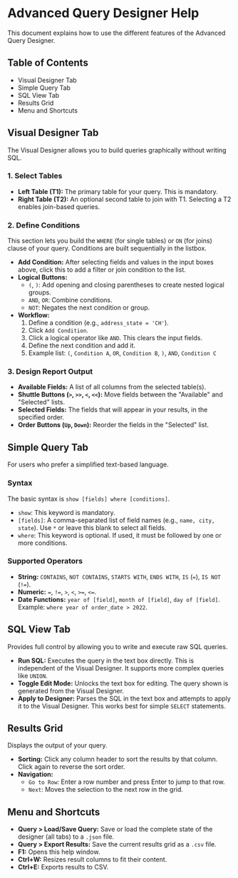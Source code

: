 # Advanced Query Designer Help

This document explains how to use the different features of the Advanced Query Designer.

## Table of Contents
*   Visual Designer Tab
*   Simple Query Tab
*   SQL View Tab
*   Results Grid
*   Menu and Shortcuts

## Visual Designer Tab

The Visual Designer allows you to build queries graphically without writing SQL.

### 1. Select Tables
-   **Left Table (T1):** The primary table for your query. This is mandatory.
-   **Right Table (T2):** An optional second table to join with T1. Selecting a T2 enables join-based queries.

### 2. Define Conditions
This section lets you build the `WHERE` (for single tables) or `ON` (for joins) clause of your query. Conditions are built sequentially in the listbox.

-   **Add Condition:** After selecting fields and values in the input boxes above, click this to add a filter or join condition to the list.
-   **Logical Buttons:**
    -   `(`, `)`: Add opening and closing parentheses to create nested logical groups.
    -   `AND`, `OR`: Combine conditions.
    -   `NOT`: Negates the next condition or group.
-   **Workflow:**
    1.  Define a condition (e.g., `address_state = 'CH'`).
    2.  Click `Add Condition`.
    3.  Click a logical operator like `AND`. This clears the input fields.
    4.  Define the next condition and add it.
    5.  Example list: `(`, `Condition A`, `OR`, `Condition B`, `)`, `AND`, `Condition C`

### 3. Design Report Output
-   **Available Fields:** A list of all columns from the selected table(s).
-   **Shuttle Buttons (`>`, `>>`, `<`, `<<`):** Move fields between the "Available" and "Selected" lists.
-   **Selected Fields:** The fields that will appear in your results, in the specified order.
-   **Order Buttons (`Up`, `Down`):** Reorder the fields in the "Selected" list.

## Simple Query Tab

For users who prefer a simplified text-based language.

### Syntax
The basic syntax is `show [fields] where [conditions]`.

-   `show`: This keyword is mandatory.
-   `[fields]`: A comma-separated list of field names (e.g., `name, city, state`). Use `*` or leave this blank to select all fields.
-   `where`: This keyword is optional. If used, it must be followed by one or more conditions.

### Supported Operators
-   **String:** `CONTAINS`, `NOT CONTAINS`, `STARTS WITH`, `ENDS WITH`, `IS` (`=`), `IS NOT` (`!=`).
-   **Numeric:** `=`, `!=`, `>`, `<`, `>=`, `<=`.
-   **Date Functions:** `year of [field]`, `month of [field]`, `day of [field]`. Example: `where year of order_date > 2022`.

## SQL View Tab

Provides full control by allowing you to write and execute raw SQL queries.

-   **Run SQL:** Executes the query in the text box directly. This is independent of the Visual Designer. It supports more complex queries like `UNION`.
-   **Toggle Edit Mode:** Unlocks the text box for editing. The query shown is generated from the Visual Designer.
-   **Apply to Designer:** Parses the SQL in the text box and attempts to apply it to the Visual Designer. This works best for simple `SELECT` statements.

## Results Grid

Displays the output of your query.

-   **Sorting:** Click any column header to sort the results by that column. Click again to reverse the sort order.
-   **Navigation:**
    -   `Go to Row`: Enter a row number and press Enter to jump to that row.
    -   `Next`: Moves the selection to the next row in the grid.

## Menu and Shortcuts

-   **Query > Load/Save Query:** Save or load the complete state of the designer (all tabs) to a `.json` file.
-   **Query > Export Results:** Save the current results grid as a `.csv` file.
-   **F1:** Opens this help window.
-   **Ctrl+W:** Resizes result columns to fit their content.
-   **Ctrl+E:** Exports results to CSV.